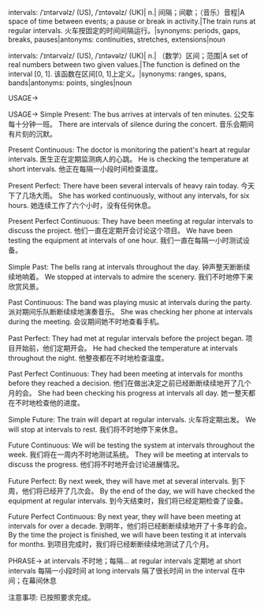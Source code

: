 intervals: /ˈɪntərvəlz/ (US), /ˈɪntəvəlz/ (UK)| n.| 间隔；间歇；（音乐）音程|A space of time between events; a pause or break in activity.|The train runs at regular intervals. 火车按固定的时间间隔运行。|synonyms: periods, gaps, breaks, pauses|antonyms: continuities, stretches, extensions|noun

intervals: /ˈɪntərvəlz/ (US), /ˈɪntəvəlz/ (UK)| n.| （数学）区间；范围|A set of real numbers between two given values.|The function is defined on the interval [0, 1]. 该函数在区间[0, 1]上定义。|synonyms: ranges, spans, bands|antonyms: points, singles|noun


USAGE->

USAGE->
Simple Present:
The bus arrives at intervals of ten minutes.  公交车每十分钟一班。
There are intervals of silence during the concert. 音乐会期间有片刻的沉默。

Present Continuous:
The doctor is monitoring the patient's heart at regular intervals. 医生正在定期监测病人的心跳。
He is checking the temperature at short intervals. 他正在每隔一小段时间检查温度。

Present Perfect:
There have been several intervals of heavy rain today. 今天下了几场大雨。
She has worked continuously, without any intervals, for six hours. 她连续工作了六个小时，没有任何休息。

Present Perfect Continuous:
They have been meeting at regular intervals to discuss the project. 他们一直在定期开会讨论这个项目。
We have been testing the equipment at intervals of one hour. 我们一直在每隔一小时测试设备。

Simple Past:
The bells rang at intervals throughout the day. 钟声整天断断续续地响着。
We stopped at intervals to admire the scenery. 我们不时地停下来欣赏风景。

Past Continuous:
The band was playing music at intervals during the party.  派对期间乐队断断续续地演奏音乐。
She was checking her phone at intervals during the meeting. 会议期间她不时地查看手机。

Past Perfect:
They had met at regular intervals before the project began.  项目开始前，他们定期开会。
He had checked the temperature at intervals throughout the night. 他整夜都在不时地检查温度。

Past Perfect Continuous:
They had been meeting at intervals for months before they reached a decision.  他们在做出决定之前已经断断续续地开了几个月的会。
She had been checking his progress at intervals all day. 她一整天都在不时地检查他的进度。

Simple Future:
The train will depart at regular intervals. 火车将定期出发。
We will stop at intervals to rest. 我们将不时地停下来休息。

Future Continuous:
We will be testing the system at intervals throughout the week. 我们将在一周内不时地测试系统。
They will be meeting at intervals to discuss the progress. 他们将不时地开会讨论进展情况。

Future Perfect:
By next week, they will have met at several intervals. 到下周，他们将已经开了几次会。
By the end of the day, we will have checked the equipment at regular intervals. 到今天结束时，我们将已经定期检查了设备。

Future Perfect Continuous:
By next year, they will have been meeting at intervals for over a decade. 到明年，他们将已经断断续续地开了十多年的会。
By the time the project is finished, we will have been testing it at intervals for months. 到项目完成时，我们将已经断断续续地测试了几个月。


PHRASE->
at intervals  不时地；每隔...
at regular intervals  定期地
at short intervals  每隔一小段时间
at long intervals  隔了很长时间
in the interval  在中间；在幕间休息


注意事项: 已按照要求完成。
